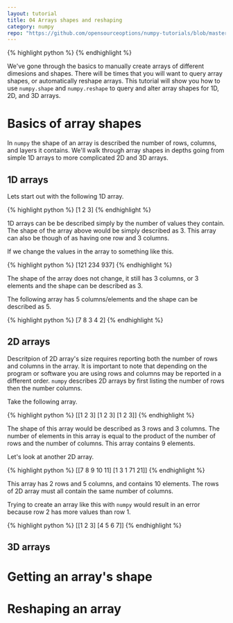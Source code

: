 ```yaml
---
layout: tutorial
title: 04 Arrays shapes and reshaping
category: numpy
repo: "https://github.com/opensourceoptions/numpy-tutorials/blob/master/numpy01.py"
---
```

{% highlight python %}
{% endhighlight %}

We've gone through the basics to manually create arrays of different dimesions and shapes. There will be times that you will want to query array shapes, or automatically reshape arrays. This tutorial will show you how to use `numpy.shape` and `numpy.reshape` to query and alter array shapes for 1D, 2D, and 3D arrays.

# Basics of array shapes
In `numpy` the shape of an array is described the number of rows, columns, and layers it contains. We'll walk through array shapes in depths going from simple 1D arrays to more complicated 2D and 3D arrays.

## 1D arrays
Lets start out with the following 1D array.

{% highlight python %}
[1 2 3]
{% endhighlight %}

1D arrays can be be described simply by the number of values they contain. The shape of the array above would be simply described as 3. This array can also be though of as having one row and 3 columns.

If we change the values in the array to something like this.

{% highlight python %}
[121 234 937]
{% endhighlight %}

The shape of the array does not change, it still has 3 columns, or 3 elements and the shape can be described as 3.

The following array has 5 columns/elements and the shape can be described as 5.

{% highlight python %}
[7 8 3 4 2]
{% endhighlight %}

## 2D arrays

Descritpion of 2D array's size requires reporting both the number of rows and columns in the array. It is important to note that depending on the program or software you are using rows and columns may be reported in a different order. `numpy` describes 2D arrays by first listing the number of rows then the number columns. 

Take the following array.

{% highlight python %}
[[1 2 3]
 [1 2 3]
 [1 2 3]]
{% endhighlight %}

The shape of this array would be described as 3 rows and 3 columns. The number of elements in this array is equal to the product of the number of rows and the number of columns. This array contains 9 elements.

Let's look at another 2D array. 

{% highlight python %}
[[7 8 9 10 11]
 [1 3 1 71 21]]
{% endhighlight %}

This array has 2 rows and 5 columns, and contains 10 elements. The rows of 2D array must all contain the same number of columns. 

Trying to create an array like this with `numpy` would result in an error because row 2 has more values than row 1.

{% highlight python %}
[[1 2 3]
 [4 5 6 7]]
{% endhighlight %}

## 3D arrays

# Getting an array's shape

# Reshaping an array